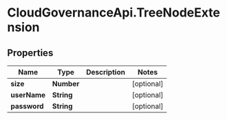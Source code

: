 # CloudGovernanceApi.TreeNodeExtension

## Properties

Name | Type | Description | Notes
------------ | ------------- | ------------- | -------------
**size** | **Number** |  | [optional] 
**userName** | **String** |  | [optional] 
**password** | **String** |  | [optional] 


